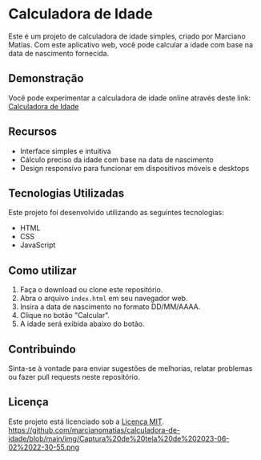 # Calculadora de Idade

Este é um projeto de calculadora de idade simples, criado por Marciano Matias. Com este aplicativo web, você pode calcular a idade com base na data de nascimento fornecida.

## Demonstração

Você pode experimentar a calculadora de idade online através deste link: [Calculadora de Idade](https://github.com/marcianomatias/calculadora-de-idade)

## Recursos

- Interface simples e intuitiva
- Cálculo preciso da idade com base na data de nascimento
- Design responsivo para funcionar em dispositivos móveis e desktops

## Tecnologias Utilizadas

Este projeto foi desenvolvido utilizando as seguintes tecnologias:

- HTML
- CSS
- JavaScript

## Como utilizar

1. Faça o download ou clone este repositório.
2. Abra o arquivo `index.html` em seu navegador web.
3. Insira a data de nascimento no formato DD/MM/AAAA.
4. Clique no botão "Calcular".
5. A idade será exibida abaixo do botão.

## Contribuindo

Sinta-se à vontade para enviar sugestões de melhorias, relatar problemas ou fazer pull requests neste repositório.

## Licença

Este projeto está licenciado sob a [Licença MIT](link-para-a-licenca).
https://github.com/marcianomatias/calculadora-de-idade/blob/main/img/Captura%20de%20tela%20de%202023-06-02%2022-30-55.png
